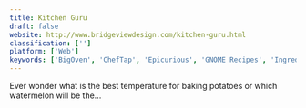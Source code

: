 ```yaml
---
title: Kitchen Guru
draft: false 
website: http://www.bridgeviewdesign.com/kitchen-guru.html
classification: ['']
platform: ['Web']
keywords: ['BigOven', 'ChefTap', 'Epicurious', 'GNOME Recipes', 'Ingredient Pairings', 'Krecipes', 'Listonic', 'MINDBODY', 'Milk for Us', 'OnlyEats', 'OurGroceries', 'Out of Milk', 'Paprika Recipe Manager', 'Pepperplate', 'Plan Well Eat Well', 'Reservio', 'Runtastic', 'SSuite Recipe Organiser', 'Timely', 'VeggieSouls Vegan Recipes', 'Yummly']
---
```

Ever wonder what is the best temperature for baking potatoes or which watermelon will be the...